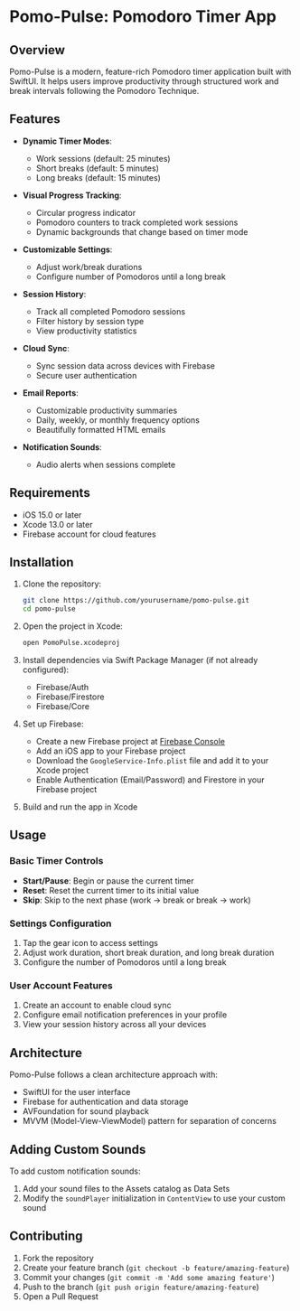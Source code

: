 # Pomo-Pulse: Pomodoro Timer App

## Overview

Pomo-Pulse is a modern, feature-rich Pomodoro timer application built with SwiftUI. It helps users improve productivity through structured work and break intervals following the Pomodoro Technique.

## Features

- **Dynamic Timer Modes**:
  - Work sessions (default: 25 minutes)
  - Short breaks (default: 5 minutes)
  - Long breaks (default: 15 minutes)

- **Visual Progress Tracking**:
  - Circular progress indicator
  - Pomodoro counters to track completed work sessions
  - Dynamic backgrounds that change based on timer mode

- **Customizable Settings**:
  - Adjust work/break durations
  - Configure number of Pomodoros until a long break

- **Session History**:
  - Track all completed Pomodoro sessions
  - Filter history by session type
  - View productivity statistics

- **Cloud Sync**:
  - Sync session data across devices with Firebase
  - Secure user authentication

- **Email Reports**:
  - Customizable productivity summaries
  - Daily, weekly, or monthly frequency options
  - Beautifully formatted HTML emails

- **Notification Sounds**:
  - Audio alerts when sessions complete


## Requirements

- iOS 15.0 or later
- Xcode 13.0 or later
- Firebase account for cloud features

## Installation

1. Clone the repository:
   ```bash
   git clone https://github.com/yourusername/pomo-pulse.git
   cd pomo-pulse
   ```

2. Open the project in Xcode:
   ```bash
   open PomoPulse.xcodeproj
   ```

3. Install dependencies via Swift Package Manager (if not already configured):
   - Firebase/Auth
   - Firebase/Firestore
   - Firebase/Core

4. Set up Firebase:
   - Create a new Firebase project at [Firebase Console](https://console.firebase.google.com/)
   - Add an iOS app to your Firebase project
   - Download the `GoogleService-Info.plist` file and add it to your Xcode project
   - Enable Authentication (Email/Password) and Firestore in your Firebase project

5. Build and run the app in Xcode

## Usage

### Basic Timer Controls

- **Start/Pause**: Begin or pause the current timer
- **Reset**: Reset the current timer to its initial value
- **Skip**: Skip to the next phase (work → break or break → work)

### Settings Configuration

1. Tap the gear icon to access settings
2. Adjust work duration, short break duration, and long break duration
3. Configure the number of Pomodoros until a long break

### User Account Features

1. Create an account to enable cloud sync
2. Configure email notification preferences in your profile
3. View your session history across all your devices

## Architecture

Pomo-Pulse follows a clean architecture approach with:

- SwiftUI for the user interface
- Firebase for authentication and data storage
- AVFoundation for sound playback
- MVVM (Model-View-ViewModel) pattern for separation of concerns

## Adding Custom Sounds

To add custom notification sounds:

1. Add your sound files to the Assets catalog as Data Sets
2. Modify the `soundPlayer` initialization in `ContentView` to use your custom sound

## Contributing

1. Fork the repository
2. Create your feature branch (`git checkout -b feature/amazing-feature`)
3. Commit your changes (`git commit -m 'Add some amazing feature'`)
4. Push to the branch (`git push origin feature/amazing-feature`)
5. Open a Pull Request
